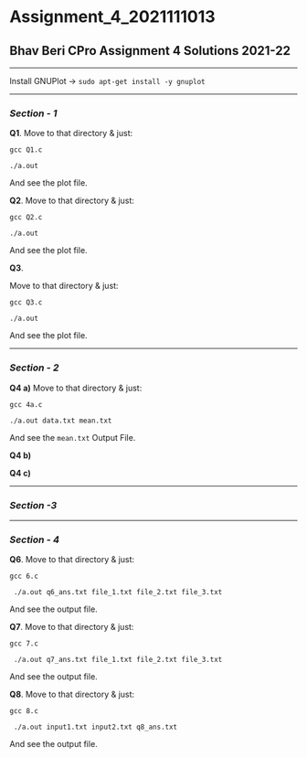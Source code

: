 # Assignment_4_2021111013
## Bhav Beri CPro Assignment 4 Solutions 2021-22
----
Install GNUPlot -> ``` sudo apt-get install -y gnuplot ```

----
### _Section - 1_
**Q1**. Move to that directory & just:

``` gcc Q1.c ```

``` ./a.out ```

And see the plot file.

**Q2**. Move to that  directory & just:

``` gcc Q2.c ```

``` ./a.out ```

And see the plot file.

**Q3**. 

Move to that  directory & just:

``` gcc Q3.c ```

``` ./a.out ```

And see the plot file.

----
### _Section - 2_
**Q4 a)** Move to that directory & just:

```gcc 4a.c ```

```./a.out data.txt mean.txt ```

And see the ```mean.txt``` Output File.

**Q4 b)**

**Q4 c)**

----
### _Section -3_

----
### _Section - 4_
**Q6**. Move to that directory & just:

``` gcc 6.c ```

``` ./a.out q6_ans.txt file_1.txt file_2.txt file_3.txt```

And see the output file.

**Q7**. Move to that  directory & just:

``` gcc 7.c ```

``` ./a.out q7_ans.txt file_1.txt file_2.txt file_3.txt```

And see the output file.

**Q8**. Move to that  directory & just:

``` gcc 8.c ```

``` ./a.out input1.txt input2.txt q8_ans.txt```

And see the output file.